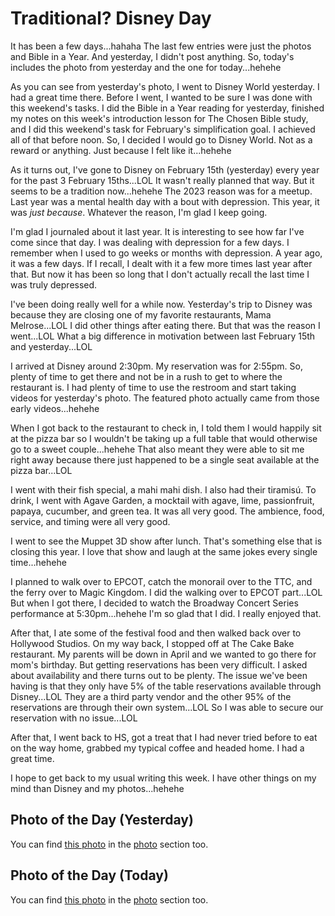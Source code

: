 # Traditional? Disney Day

It has been a few days...hahaha The last few entries were just the photos and Bible in a Year. And yesterday, I didn't post anything. So, today's includes the photo from yesterday and the one for today...hehehe

As you can see from yesterday's photo, I went to Disney World yesterday. I had a great time there. Before I went, I wanted to be sure I was done with this weekend's tasks. I did the Bible in a Year reading for yesterday, finished my notes on this week's introduction lesson for The Chosen Bible study, and I did this weekend's task for February's simplification goal. I achieved all of that before noon. So, I decided I would go to Disney World. Not as a reward or anything. Just because I felt like it...hehehe

As it turns out, I've gone to Disney on February 15th (yesterday) every year for the past 3 February 15ths...LOL It wasn't really planned that way. But it seems to be a tradition now...hehehe The 2023 reason was for a meetup. Last year was a mental health day with a bout with depression. This year, it was *just because*. Whatever the reason, I'm glad I keep going.

I'm glad I journaled about it last year. It is interesting to see how far I've come since that day. I was dealing with depression for a few days. I remember when I used to go weeks or months with depression. A year ago, it was a few days. If I recall, I dealt with it a few more times last year after that. But now it has been so long that I don't actually recall the last time I was truly depressed.

I've been doing really well for a while now. Yesterday's trip to Disney was because they are closing one of my favorite restaurants, Mama Melrose...LOL I did other things after eating there. But that was the reason I went...LOL What a big difference in motivation between last February 15th and yesterday...LOL

I arrived at Disney around 2:30pm. My reservation was for 2:55pm. So, plenty of time to get there and not be in a rush to get to where the restaurant is. I had plenty of time to use the restroom and start taking videos for yesterday's photo. The featured photo actually came from those early videos...hehehe

When I got back to the restaurant to check in, I told them I would happily sit at the pizza bar so I wouldn't be taking up a full table that would otherwise go to a sweet couple...hehehe That also meant they were able to sit me right away because there just happened to be a single seat available at the pizza bar...LOL

I went with their fish special, a mahi mahi dish. I also had their tiramisú. To drink, I went with Agave Garden, a mocktail with agave, lime, passionfruit, papaya, cucumber, and green tea. It was all very good. The ambience, food, service, and timing were all very good.

I went to see the Muppet 3D show after lunch. That's something else that is closing this year. I love that show and laugh at the same jokes every single time...hehehe

I planned to walk over to EPCOT, catch the monorail over to the TTC, and the ferry over to Magic Kingdom. I did the walking over to EPCOT part...LOL But when I got there, I decided to watch the Broadway Concert Series performance at 5:30pm...hehehe I'm so glad that I did. I really enjoyed that.

After that, I ate some of the festival food and then walked back over to Hollywood Studios. On my way back, I stopped off at The Cake Bake restaurant. My parents will be down in April and we wanted to go there for mom's birthday. But getting reservations has been very difficult. I asked about availability and there turns out to be plenty. The issue we've been having is that they only have 5% of the table reservations available through Disney...LOL They are a third party vendor and the other 95% of the reservations are through their own system...LOL So I was able to secure our reservation with no issue...LOL

After that, I went back to HS, got a treat that I had never tried before to eat on the way home, grabbed my typical coffee and headed home. I had a great time.

I hope to get back to my usual writing this week. I have other things on my mind than Disney and my photos...hehehe

## Photo of the Day (Yesterday)

<!--@include: @/photos/photo-a-day/2025/02/15.md{3,}-->

You can find [this photo](/photos/photo-a-day/2025/02/15) in the [photo](/photos/) section too.

## Photo of the Day (Today)

<!--@include: @/photos/photo-a-day/2025/02/16.md{3,}-->

You can find [this photo](/photos/photo-a-day/2025/02/16) in the [photo](/photos/) section too.